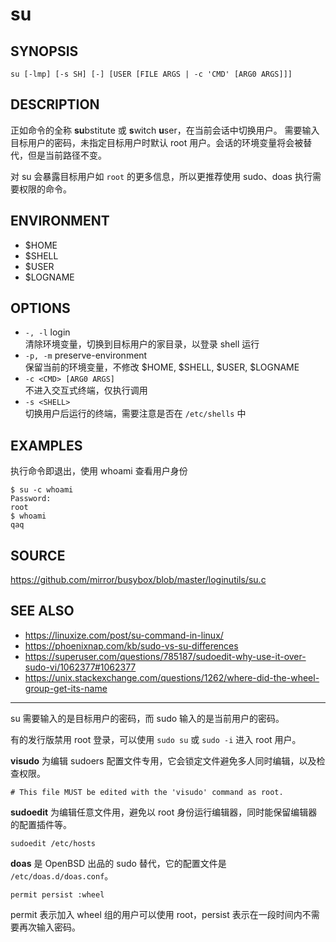 # su

## SYNOPSIS

    su [-lmp] [-s SH] [-] [USER [FILE ARGS | -c 'CMD' [ARG0 ARGS]]]

## DESCRIPTION

正如命令的全称 **su**bstitute 或 **s**witch **u**ser，在当前会话中切换用户。
需要输入目标用户的密码，未指定目标用户时默认 root 用户。会话的环境变量将会被替代，但是当前路径不变。

对 su 会暴露目标用户如 `root` 的更多信息，所以更推荐使用 sudo、doas 执行需要权限的命令。

## ENVIRONMENT

* $HOME
* $SHELL
* $USER
* $LOGNAME

## OPTIONS

* `-, -l` login  
    清除环境变量，切换到目标用户的家目录，以登录 shell 运行
* `-p, -m` preserve-environment  
    保留当前的环境变量，不修改 $HOME, $SHELL, $USER, $LOGNAME
* `-c <CMD> [ARG0 ARGS]`  
    不进入交互式终端，仅执行调用
* `-s <SHELL>`  
    切换用户后运行的终端，需要注意是否在 `/etc/shells` 中

## EXAMPLES

执行命令即退出，使用 whoami 查看用户身份

    $ su -c whoami
    Password:
    root
    $ whoami
    qaq

## SOURCE

<https://github.com/mirror/busybox/blob/master/loginutils/su.c>

## SEE ALSO

* <https://linuxize.com/post/su-command-in-linux/>
* <https://phoenixnap.com/kb/sudo-vs-su-differences>
* <https://superuser.com/questions/785187/sudoedit-why-use-it-over-sudo-vi/1062377#1062377>
* <https://unix.stackexchange.com/questions/1262/where-did-the-wheel-group-get-its-name>

---

su 需要输入的是目标用户的密码，而 sudo 输入的是当前用户的密码。

有的发行版禁用 root 登录，可以使用 `sudo su` 或 `sudo -i` 进入 root 用户。

**visudo** 为编辑 sudoers 配置文件专用，它会锁定文件避免多人同时编辑，以及检查权限。

    # This file MUST be edited with the 'visudo' command as root.

**sudoedit** 为编辑任意文件用，避免以 root 身份运行编辑器，同时能保留编辑器的配置插件等。

    sudoedit /etc/hosts

**doas** 是 OpenBSD 出品的 sudo 替代，它的配置文件是 `/etc/doas.d/doas.conf`。

    permit persist :wheel

permit 表示加入 wheel 组的用户可以使用 root，persist 表示在一段时间内不需要再次输入密码。
